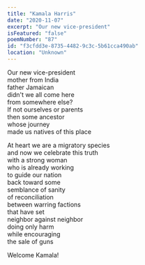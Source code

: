 ```yaml
---
title: "Kamala Harris"
date: "2020-11-07"
excerpt: "Our new vice-president"
isFeatured: "false"
poemNumber: "87"
id: "f3cfdd3e-8735-4482-9c3c-5b61cca490ab"
location: "Unknown"
---
```


Our new vice-president  
mother from India  
father Jamaican  
didn't we all come here  
from somewhere else?  
If not ourselves or parents  
then some ancestor  
whose journey  
made us natives of this place

At heart we are a migratory species  
and now we celebrate this truth  
with a strong woman  
who is already working  
to guide our nation  
back toward some  
semblance of sanity  
of reconciliation  
between warring factions  
that have set  
neighbor against neighbor  
doing only harm  
while encouraging  
the sale of guns

Welcome Kamala!
